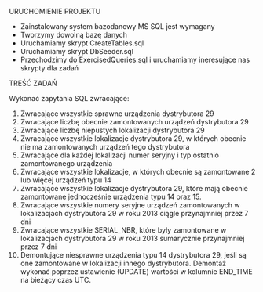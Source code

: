 URUCHOMIENIE PROJEKTU

- Zainstalowany system bazodanowy MS SQL jest wymagany
- Tworzymy dowolną bazę danych
- Uruchamiamy skrypt CreateTables.sql
- Uruchamiamy skrypt DbSeeder.sql
- Przechodzimy do ExercisedQueries.sql i uruchamiamy ineresujące nas skrypty dla zadań

TREŚĆ ZADAŃ

Wykonać zapytania SQL zwracające:
1. Zwracające wszystkie sprawne urządzenia dystrybutora 29
2. Zwracające liczbę obecnie zamontowanych urządzeń dystrybutora 29
3. Zwracające liczbę niepustych lokalizacji dystrybutora 29
4. Zwracające wszystkie lokalizacje dystrybutora 29, w których obecnie nie ma zamontowanych urządzeń tego dystrybutora
5. Zwracające dla każdej lokalizacji numer seryjny i typ ostatnio zamontowanego urządzenia
6. Zwracające wszystkie lokalizacje, w których obecnie są zamontowane 2 lub więcej urządzeń typu 14
7. Zwracające wszystkie lokalizacje dystrybutora 29, które mają obecnie
zamontowane jednocześnie urządzenia typu 14 oraz 15.
8. Zwracające wszystkie numery seryjne urządzeń zamontowanych w lokalizacjach dystrybutora 29 w roku 2013 ciągle przynajmniej przez 7 dni
9. Zwracające wszystkie SERIAL_NBR, które były zamontowane w lokalizacjach dystrybutora 29 w roku 2013 sumarycznie przynajmniej przez 7 dni
10. Demontujące niesprawne urządzenia typu 14 dystrybutora 29, jeśli są one zamontowane w lokalizacji innego dystrybutora. Demontaż wykonać poprzez ustawienie (UPDATE) wartości w kolumnie END_TIME na bieżący czas UTC.
